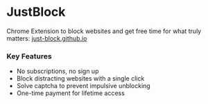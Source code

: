 # JustBlock

Chrome Extension to block websites and get free time for what truly matters: [just-block.github.io](https://just-block.github.io)

### Key Features

- No subscriptions, no sign up
- Block distracting websites with a single click
- Solve captcha to prevent impulsive unblocking
- One-time payment for lifetime access
